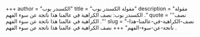 +++
author = "الكسندر بوب"
title = "مقولة الكسندر بوب"
description = "مقولة الكسندر بوب: نصف الكراهية في عالمنا هذا ناتجة عن سوء الفهم ."
quote = '''نصف الكراهية في عالمنا هذا ناتجة عن سوء الفهم .'''
slug = "نصف-الكراهية-في-عالمنا-هذا-ناتجة-عن-سوء-الفهم"
+++
نصف الكراهية في عالمنا هذا ناتجة عن سوء الفهم .
